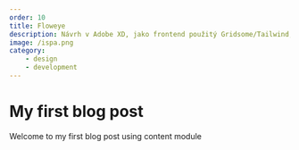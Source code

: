 ```yaml
---
order: 10
title: Floweye
description: Návrh v Adobe XD, jako frontend použitý Gridsome/Tailwind, jako backend stačí markdown soubory v repozitáři;).
image: /ispa.png
category:
    - design
    - development
---
```

# My first blog post

Welcome to my first blog post using content module
